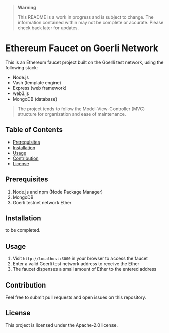 > **Warning**
>
> This README is a work in progress and is subject to change. The information contained within may not be complete or accurate. Please check back later for updates.


# Ethereum Faucet on Goerli Network

This is an Ethereum faucet project built on the Goerli test network, using the following stack:
- Node.js
- Vash (template engine)
- Express (web framework)
- web3.js 
- MongoDB (database)

> The project tends to follow the Model-View-Controller (MVC) structure for organization and ease of maintenance.


## Table of Contents
- [Prerequisites](#prerequisites)
- [Installation](#installation)
- [Usage](#usage)
- [Contribution](#contribution)
- [License](#license)


## Prerequisites
1. Node.js and npm (Node Package Manager)
2. MongoDB
3. Goerli testnet network Ether

## Installation
to be completed.

## Usage
1. Visit `http://localhost:3000` in your browser to access the faucet
2. Enter a valid Goerli test network address to receive the Ether
3. The faucet dispenses a small amount of Ether to the entered address


## Contribution
Feel free to submit pull requests and open issues on this repository.

## License
This project is licensed under the Apache-2.0 license.
